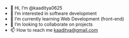 - 👋 Hi, I’m @kaaditya0625
- 👀 I’m interested in software development
- 🌱 I’m currently learning Web Development (front-end)
- 💞️ I’m looking to collaborate on projects 
- 📫 How to reach me kaaditya@gmail.com

<!---
kaaditya0625/kaaditya0625 is a ✨ special ✨ repository because its `README.md` (this file) appears on your GitHub profile.
You can click the Preview link to take a look at your changes.
--->
